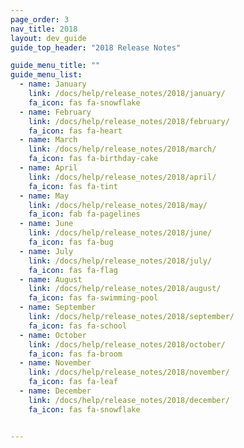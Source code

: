 ```yaml
---
page_order: 3
nav_title: 2018
layout: dev_guide
guide_top_header: "2018 Release Notes"

guide_menu_title: ""
guide_menu_list:
  - name: January
    link: /docs/help/release_notes/2018/january/
    fa_icon: fas fa-snowflake
  - name: February
    link: /docs/help/release_notes/2018/february/
    fa_icon: fas fa-heart
  - name: March
    link: /docs/help/release_notes/2018/march/
    fa_icon: fas fa-birthday-cake
  - name: April
    link: /docs/help/release_notes/2018/april/
    fa_icon: fas fa-tint
  - name: May
    link: /docs/help/release_notes/2018/may/
    fa_icon: fab fa-pagelines
  - name: June
    link: /docs/help/release_notes/2018/june/
    fa_icon: fas fa-bug
  - name: July
    link: /docs/help/release_notes/2018/july/
    fa_icon: fas fa-flag
  - name: August
    link: /docs/help/release_notes/2018/august/
    fa_icon: fas fa-swimming-pool
  - name: September
    link: /docs/help/release_notes/2018/september/
    fa_icon: fas fa-school
  - name: October
    link: /docs/help/release_notes/2018/october/
    fa_icon: fas fa-broom
  - name: November
    link: /docs/help/release_notes/2018/november/
    fa_icon: fas fa-leaf
  - name: December
    link: /docs/help/release_notes/2018/december/
    fa_icon: fas fa-snowflake


---
```

